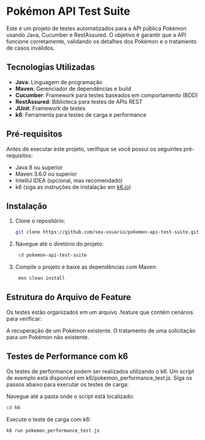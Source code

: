 # Pokémon API Test Suite

Este é um projeto de testes automatizados para a API pública Pokémon usando Java, Cucumber e RestAssured. O objetivo é garantir que a API funcione corretamente, validando os detalhes dos Pokémon e o tratamento de casos inválidos.

## Tecnologias Utilizadas

- **Java**: Linguagem de programação
- **Maven**: Gerenciador de dependências e build
- **Cucumber**: Framework para testes baseados em comportamento (BDD)
- **RestAssured**: Biblioteca para testes de APIs REST
- **JUnit**: Framework de testes
- **k6**: Ferramenta para testes de carga e performance

## Pré-requisitos

Antes de executar este projeto, verifique se você possui os seguintes pré-requisitos:

- Java 8 ou superior
- Maven 3.6.0 ou superior
- IntelliJ IDEA (opcional, mas recomendado)
- k6 (siga as instruções de instalação em [k6.io](https://k6.io/docs/getting-started/installation))


## Instalação

1. Clone o repositório:

   ```bash
   git clone https://github.com/seu-usuario/pokemon-api-test-suite.git
   ```
2. Navegue até o diretório do projeto:
   ```bash
    cd pokemon-api-test-suite
   ```
3. Compile o projeto e baixe as dependências com Maven:
   ```bash
    mvn clean install
   ```

## Estrutura do Arquivo de Feature
Os testes estão organizados em um arquivo .feature que contém cenários para verificar:

A recuperação de um Pokémon existente.
O tratamento de uma solicitação para um Pokémon não existente.

## Testes de Performance com k6
Os testes de performance podem ser realizados utilizando o k6. Um script de exemplo está disponível em k6/pokemon_performance_test.js. 
Siga os passos abaixo para executar os testes de carga:

Navegue até a pasta onde o script está localizado:

  ```bash
  cd k6
  ```
Execute o teste de carga com k6:

  ```bash
  k6 run pokemon_performance_test.js
  ```


